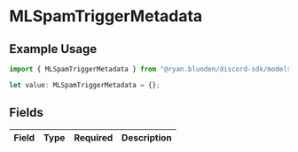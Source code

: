 # MLSpamTriggerMetadata

## Example Usage

```typescript
import { MLSpamTriggerMetadata } from "@ryan.blunden/discord-sdk/models/components";

let value: MLSpamTriggerMetadata = {};
```

## Fields

| Field       | Type        | Required    | Description |
| ----------- | ----------- | ----------- | ----------- |